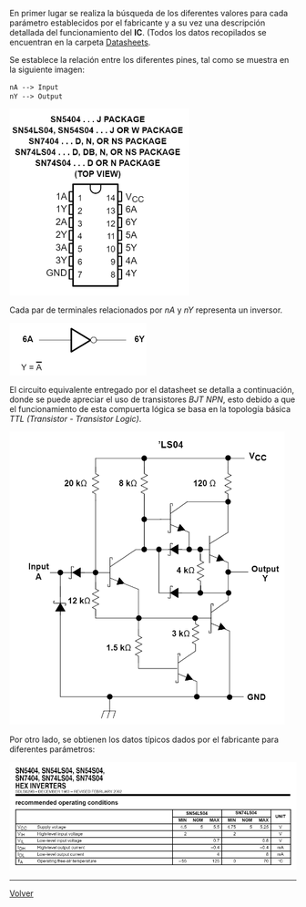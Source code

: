 
En primer lugar se realiza la búsqueda de los diferentes valores para cada parámetro establecidos por el fabricante y  a su vez una descripción detallada del funcionamiento del **IC**. (Todos los datos recopilados se encuentran en la carpeta [Datasheets](https://github.com/juamorenogo/Digital_2024_2/tree/1c44c5a6ecf68e097588859868e095a7c471f29c/Datasheets/Lab_01).

Se establece la relación entre los diferentes pines, tal como se muestra en la siguiente imagen:

	nA --> Input
	nY --> Output

![|200](Imagenes/Im2.png)

Cada par de terminales relacionados por _nA_ y _nY_ representa un inversor.

![](Imagenes/Im3.png)

El circuito equivalente entregado por el datasheet se detalla a continuación, donde se puede apreciar el uso de transistores _BJT NPN_, esto debido a que el funcionamiento de esta compuerta lógica se basa en la topología básica _TTL (Transistor - Transistor Logic)_.

![|300](Imagenes/Im4.png)

Por otro lado, se obtienen los datos típicos dados por el fabricante para diferentes parámetros:

![](Imagenes/Im1.png)


---
[Volver](https://github.com/juamorenogo/Digital_2024_2/tree/26a47a6bd1fcc4fa1a1116bc083f443adbe2a739/Lab_01/SN70LS04)
